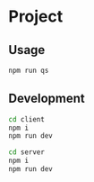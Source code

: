 # Project

## Usage
```bash
npm run qs
```

## Development
```bash
cd client
npm i
npm run dev
```

```bash
cd server
npm i
npm run dev
```